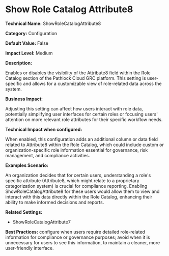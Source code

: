 # Show Role Catalog Attribute8

**Technical Name:** ShowRoleCatalogAttribute8

**Category:** Configuration

**Default Value:** False

**Impact Level:** Medium

**Description:**

Enables or disables the visibility of the Attribute8 field within the Role Catalog section of the Pathlock Cloud GRC platform. This setting is user-specific and allows for a customizable view of role-related data across the system.

**Business Impact:**

Adjusting this setting can affect how users interact with role data, potentially simplifying user interfaces for certain roles or focusing users' attention on more relevant role attributes for their specific workflow needs.

**Technical Impact when configured:**

When enabled, this configuration adds an additional column or data field related to Attribute8 within the Role Catalog, which could include custom or organization-specific role information essential for governance, risk management, and compliance activities.

**Examples Scenario:**

An organization decides that for certain users, understanding a role's specific attribute (Attribute8, which might relate to a proprietary categorization system) is crucial for compliance reporting. Enabling ShowRoleCatalogAttribute8 for these users would allow them to view and interact with this data directly within the Role Catalog, enhancing their ability to make informed decisions and reports.

**Related Settings:**

- ShowRoleCatalogAttribute7

**Best Practices:** configure when users require detailed role-related information for compliance or governance purposes; avoid when it is unnecessary for users to see this information, to maintain a cleaner, more user-friendly interface.